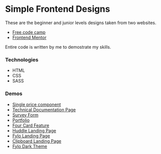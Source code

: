 # Simple Frontend Designs

These are the beginner and junior levels designs taken from two websites.
* [Free code camp](https://www.freecodecamp.org/)
* [Frontend Mentor](https://www.frontendmentor.io/)  

Entire code is written by me to demostrate my skills.

### Technologies
* HTML
* CSS
* SASS

### Demos
* [Single price component](https://codepen.io/naumannazir/full/qBOYywr)
* [Technical Documentation Page](https://codepen.io/naumannazir/full/QWwajNd)
* [Survey Form](https://codepen.io/naumannazir/full/zYvmgdQ)
* [Portfolio](https://codepen.io/naumannazir/full/vYEVqWG)
* [Four Card Feature](https://codepen.io/naumannazir/full/OJyBKOj)
* [Huddle Landing Page](https://huddle-landing-page-snowy.now.sh/)
* [Fylo Landing Page](https://fylo-landing-page-pi.now.sh/)
* [Clipboard Landing Page](https://clipboard-landing-page-nine.now.sh/)
* [Fylo Dark Theme](https://fyle-dark-theme.now.sh/) 
